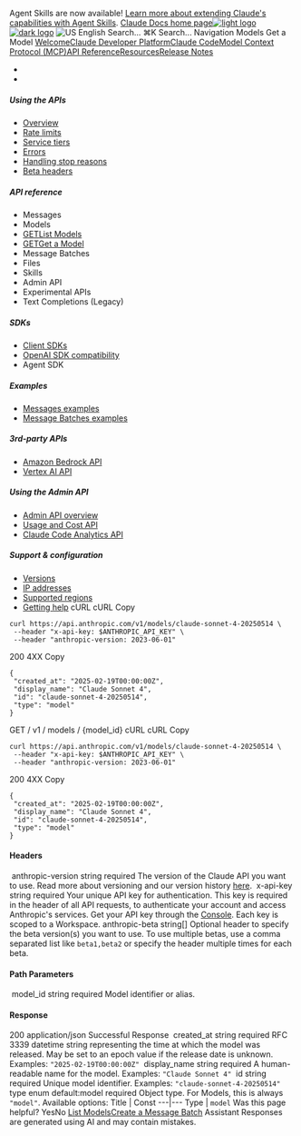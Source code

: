 Agent Skills are now available! [Learn more about extending Claude's capabilities with Agent Skills](/en/docs/agents-and-tools/agent-skills/overview).
[Claude Docs home page![light logo](https://mintcdn.com/anthropic-claude-docs/DcI2Ybid7ZEnFaf0/logo/light.svg?fit=max&auto=format&n=DcI2Ybid7ZEnFaf0&q=85&s=c877c45432515ee69194cb19e9f983a2)![dark logo](https://mintcdn.com/anthropic-claude-docs/DcI2Ybid7ZEnFaf0/logo/dark.svg?fit=max&auto=format&n=DcI2Ybid7ZEnFaf0&q=85&s=f5bb877be0cb3cba86cf6d7c88185216)](/)
![US](https://d3gk2c5xim1je2.cloudfront.net/flags/US.svg)
English
Search...
⌘K
Search...
Navigation
Models
Get a Model
[Welcome](/en/home)[Claude Developer Platform](/en/docs/intro)[Claude Code](/en/docs/claude-code/overview)[Model Context Protocol (MCP)](/en/docs/mcp)[API Reference](/en/api/messages)[Resources](/en/resources/overview)[Release Notes](/en/release-notes/overview)
* [](/en/docs/intro)
* [](/en/api/overview)
##### Using the APIs
 * [Overview](/en/api/overview)
 * [Rate limits](/en/api/rate-limits)
 * [Service tiers](/en/api/service-tiers)
 * [Errors](/en/api/errors)
 * [Handling stop reasons](/en/api/handling-stop-reasons)
 * [Beta headers](/en/api/beta-headers)
##### API reference
 * Messages
 * Models
 * [GETList Models](/en/api/models-list)
 * [GETGet a Model](/en/api/models)
 * Message Batches
 * Files
 * Skills
 * Admin API
 * Experimental APIs
 * Text Completions (Legacy)
##### SDKs
 * [Client SDKs](/en/api/client-sdks)
 * [OpenAI SDK compatibility](/en/api/openai-sdk)
 * Agent SDK
##### Examples
 * [Messages examples](/en/api/messages-examples)
 * [Message Batches examples](/en/api/messages-batch-examples)
##### 3rd-party APIs
 * [Amazon Bedrock API](/en/api/claude-on-amazon-bedrock)
 * [Vertex AI API](/en/api/claude-on-vertex-ai)
##### Using the Admin API
 * [Admin API overview](/en/api/administration-api)
 * [Usage and Cost API](/en/api/usage-cost-api)
 * [Claude Code Analytics API](/en/api/claude-code-analytics-api)
##### Support & configuration
 * [Versions](/en/api/versioning)
 * [IP addresses](/en/api/ip-addresses)
 * [Supported regions](/en/api/supported-regions)
 * [Getting help](/en/api/getting-help)
cURL
cURL
Copy
```
curl https://api.anthropic.com/v1/models/claude-sonnet-4-20250514 \
 --header "x-api-key: $ANTHROPIC_API_KEY" \
 --header "anthropic-version: 2023-06-01"
```
200
4XX
Copy
```
{
 "created_at": "2025-02-19T00:00:00Z",
 "display_name": "Claude Sonnet 4",
 "id": "claude-sonnet-4-20250514",
 "type": "model"
}
```
GET
/
v1
/
models
/
{model_id}
cURL
cURL
Copy
```
curl https://api.anthropic.com/v1/models/claude-sonnet-4-20250514 \
 --header "x-api-key: $ANTHROPIC_API_KEY" \
 --header "anthropic-version: 2023-06-01"
```
200
4XX
Copy
```
{
 "created_at": "2025-02-19T00:00:00Z",
 "display_name": "Claude Sonnet 4",
 "id": "claude-sonnet-4-20250514",
 "type": "model"
}
```
#### Headers
[​](#parameter-anthropic-version)
anthropic-version
string
required
The version of the Claude API you want to use.
Read more about versioning and our version history [here](https://docs.claude.com/en/api/versioning).
[​](#parameter-x-api-key)
x-api-key
string
required
Your unique API key for authentication.
This key is required in the header of all API requests, to authenticate your account and access Anthropic's services. Get your API key through the [Console](https://console.anthropic.com/settings/keys). Each key is scoped to a Workspace.
[​](#parameter-anthropic-beta)
anthropic-beta
string[]
Optional header to specify the beta version(s) you want to use.
To use multiple betas, use a comma separated list like `beta1,beta2` or specify the header multiple times for each beta.
#### Path Parameters
[​](#parameter-model-id)
model_id
string
required
Model identifier or alias.
#### Response
200
application/json
Successful Response
[​](#response-created-at)
created_at
string<date-time>
required
RFC 3339 datetime string representing the time at which the model was released. May be set to an epoch value if the release date is unknown.
Examples:
`"2025-02-19T00:00:00Z"`
[​](#response-display-name)
display_name
string
required
A human-readable name for the model.
Examples:
`"Claude Sonnet 4"`
[​](#response-id)
id
string
required
Unique model identifier.
Examples:
`"claude-sonnet-4-20250514"`
[​](#response-type)
type
enum<string>
default:model
required
Object type.
For Models, this is always `"model"`.
Available options: Title | Const 
---|--- 
Type | `model` 
Was this page helpful?
YesNo
[List Models](/en/api/models-list)[Create a Message Batch](/en/api/creating-message-batches)
Assistant
Responses are generated using AI and may contain mistakes.